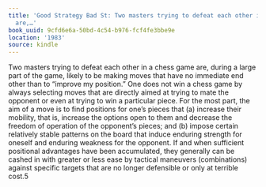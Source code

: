```yaml
---
title: 'Good Strategy Bad St: Two masters trying to defeat each other in a chess game
  are,…'
book_uuid: 9cfd6e6a-50bd-4c54-b976-fcf4fe3bbe9e
location: '1983'
source: kindle
---
```


Two masters trying to defeat each other in a chess game are, during a large part of the game, likely to be making moves that have no immediate end other than to “improve my position.” One does not win a chess game by always selecting moves that are directly aimed at trying to mate the opponent or even at trying to win a particular piece. For the most part, the aim of a move is to find positions for one’s pieces that (a) increase their mobility, that is, increase the options open to them and decrease the freedom of operation of the opponent’s pieces; and (b) impose certain relatively stable patterns on the board that induce enduring strength for oneself and enduring weakness for the opponent. If and when sufficient positional advantages have been accumulated, they generally can be cashed in with greater or less ease by tactical maneuvers (combinations) against specific targets that are no longer defensible or only at terrible cost.5